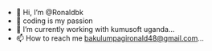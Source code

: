 - 👋 Hi, I’m @Ronaldbk
- 👀 coding is my passion 
- 🌱 I’m currently working with kumusoft uganda...
- 📫 How to reach me bakulumpagironald48@gmail.com...

<!---
Ronaldbk/Ronaldbk is a ✨ special ✨ repository because its `README.md` (this file) appears on your GitHub profile.
You can click the Preview link to take a look at your changes.
--->
